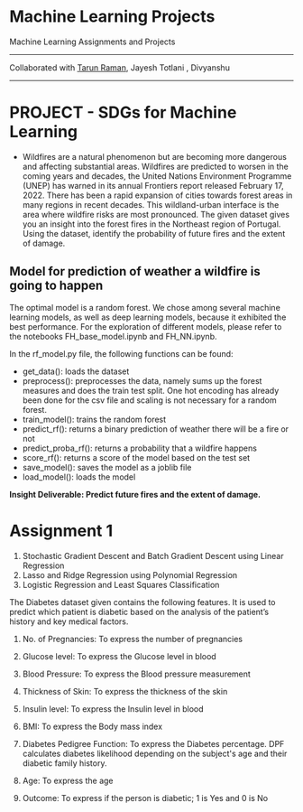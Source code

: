 # Machine Learning Projects 
Machine Learning Assignments and Projects
***
Collaborated with [Tarun Raman](https://github.com/2307tarun), Jayesh Totlani , Divyanshu
***

# PROJECT - SDGs for Machine Learning

- Wildfires are a natural phenomenon but are becoming more dangerous and
affecting substantial areas. Wildfires are predicted to worsen in the coming years and decades,
the United Nations Environment Programme (UNEP) has warned in its annual Frontiers report
released February 17, 2022. There has been a rapid expansion of cities towards forest areas in
many regions in recent decades. This wildland-urban interface is the area where wildfire risks are
most pronounced. The given dataset gives you an insight into the forest fires in the Northeast
region of Portugal. Using the dataset, identify the probability of future fires and the extent of
damage.

## Model for prediction of weather a wildfire is going to happen 
The optimal model is a random forest. We chose among several machine learning models, as well as deep learning models, because it exhibited the best performance. 
For the exploration of different models, please refer to the notebooks FH_base_model.ipynb and FH_NN.ipynb. 

In the rf_model.py file, the following functions can be found:
- get_data(): loads the dataset 
- preprocess(): preprocesses the data, namely sums up the forest measures and does the train test split. One hot encoding has already been done for the csv file and scaling is not necessary for a random forest.
- train_model(): trains the random forest
- predict_rf(): returns a binary prediction of weather there will be a fire or not
- predict_proba_rf(): returns a probability that a wildfire happens 
- score_rf(): returns a score of the model based on the test set 
- save_model(): saves the model as a joblib file 
- load_model(): loads the model

**Insight Deliverable: Predict future fires and the extent of damage.**

# Assignment 1

1. Stochastic Gradient Descent and Batch Gradient Descent using Linear Regression
2. Lasso and Ridge Regression using Polynomial Regression
3. Logistic Regression and Least Squares Classification

The Diabetes dataset given contains the following features. It is used to predict which patient is diabetic
based on the analysis of the patient’s history and key medical factors.

1. No. of Pregnancies: To express the number of pregnancies
2. Glucose level: To express the Glucose level in blood
3. Blood Pressure: To express the Blood pressure measurement
4. Thickness of Skin: To express the thickness of the skin
5. Insulin level: To express the Insulin level in blood

6. BMI: To express the Body mass index
7. Diabetes Pedigree Function: To express the Diabetes percentage. DPF calculates diabetes
likelihood depending on the subject's age and their diabetic family history.
8. Age: To express the age
9. Outcome: To express if the person is diabetic; 1 is Yes and 0 is No

   
